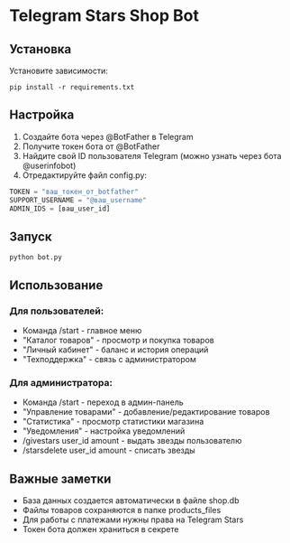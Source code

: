 # Telegram Stars Shop Bot

## Установка

Установите зависимости:
```
pip install -r requirements.txt
```

## Настройка

1. Создайте бота через @BotFather в Telegram
2. Получите токен бота от @BotFather
3. Найдите свой ID пользователя Telegram (можно узнать через бота @userinfobot)
4. Отредактируйте файл config.py:

```python
TOKEN = "ваш_токен_от_botfather"
SUPPORT_USERNAME = "@ваш_username"
ADMIN_IDS = [ваш_user_id]
```

## Запуск

```
python bot.py
```

## Использование

### Для пользователей:
- Команда /start - главное меню
- "Каталог товаров" - просмотр и покупка товаров
- "Личный кабинет" - баланс и история операций
- "Техподдержка" - связь с администратором

### Для администратора:
- Команда /start - переход в админ-панель
- "Управление товарами" - добавление/редактирование товаров
- "Статистика" - просмотр статистики магазина
- "Уведомления" - настройка уведомлений
- /givestars user_id amount - выдать звезды пользователю
- /starsdelete user_id amount - списать звезды

## Важные заметки

- База данных создается автоматически в файле shop.db
- Файлы товаров сохраняются в папке products_files
- Для работы с платежами нужны права на Telegram Stars
- Токен бота должен храниться в секрете
